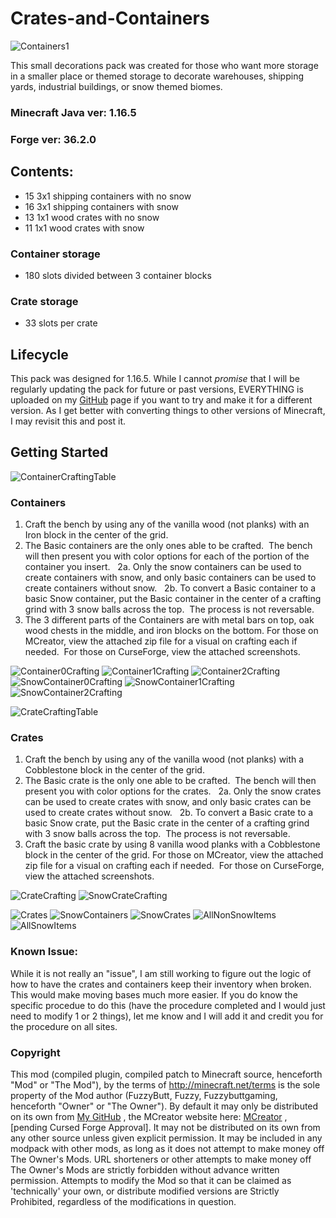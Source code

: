 # Crates-and-Containers

![Containers1](/Texture%20Ideas/Display/Containers1.png)

This small decorations pack was created for those who want more storage in a smaller place or themed storage to decorate warehouses, shipping yards, industrial buildings, or snow themed biomes.

### Minecraft Java ver: 1.16.5
### Forge ver: 36.2.0

## Contents:
* 15 3x1 shipping containers with no snow
* 16 3x1 shipping containers with snow
* 13 1x1 wood crates with no snow
* 11 1x1 wood crates with snow

### Container storage
* 180 slots divided between 3 container blocks

### Crate storage
* 33 slots per crate

## Lifecycle
This pack was designed for 1.16.5.  While I cannot *promise* that I will be regularly updating the pack for future or past versions,
EVERYTHING is uploaded on my [GitHub](https://github.com/ChrisCraddock/Crates-and-Containers) page if you want to try and make it for
a different version.  As I get better with converting things to other versions of Minecraft, I may revisit this and post it. 

## Getting Started

![ContainerCraftingTable](/CraftingGuide/Container_Crafting_Table.png)

### Containers
1. Craft the bench by using any of the vanilla wood (not planks) with an Iron block in the center of the grid.
2. The Basic containers are the only ones able to be crafted.  The bench will then present you with color options for each of the portion of the container you insert.
  2a. Only the snow containers can be used to create containers with snow, and only basic containers can be used to create containers without snow.
  2b. To convert a Basic container to a basic Snow container, put the Basic container in the center of a crafting grind with 3 snow balls across the top.  The process is not reversable.
3. The 3 different parts of the Containers are with metal bars on top, oak wood chests in the middle, and iron blocks on the bottom. For those on MCreator, view the attached zip file for a visual on crafting each if needed.  For those on CurseForge, view the attached screenshots. 

![Container0Crafting](/CraftingGuide/Container_0_Crafting.png) ![Container1Crafting](/CraftingGuide/Container_1_Crafting.png) ![Container2Crafting](/CraftingGuide/Container_2_Crafting.png)
![SnowContainer0Crafting](/CraftingGuide/Snow_Container_0_Crafting.png) ![SnowContainer1Crafting](/CraftingGuide/Snow_Container_1_Crafting.png) ![SnowContainer2Crafting](/CraftingGuide/Snow_Container_2_Crafting.png)


![CrateCraftingTable](/CraftingGuide/Crate_Crafting_Table.png)

### Crates
1. Craft the bench by using any of the vanilla wood (not planks) with a Cobblestone block in the center of the grid.
2. The Basic crate is the only one able to be crafted.  The bench will then present you with color options for the crates.
  2a. Only the snow crates can be used to create crates with snow, and only basic crates can be used to create crates without snow.
  2b. To convert a Basic crate to a basic Snow crate, put the Basic crate in the center of a crafting grind with 3 snow balls across the top.  The process is not reversable.
3. Craft the basic crate by using 8 vanilla wood planks with a Cobblestone block in the center of the grid. For those on MCreator, view the attached zip file for a visual on crafting each if needed.  For those on CurseForge, view the attached screenshots. 

![CrateCrafting](/CraftingGuide/Regular_Crate_Crafting.png) ![SnowCrateCrafting](/CraftingGuide/Snow_Regular_Crate_Crafting.png)


![Crates](/Texture%20Ideas/Display/Crates1.png)
![SnowContainers](/Texture%20Ideas/Display/SnowConatiners1.png)
![SnowCrates](/Texture%20Ideas/Display/SnowCrates1.png)
![AllNonSnowItems](/Texture%20Ideas/Display/AllNonSnowItems.png)
![AllSnowItems](/Texture%20Ideas/Display/AllSnowItems.png)


### Known Issue:
While it is not really an "issue", I am still working to figure out the logic of how to have the crates and containers keep their inventory when broken. 
This would make moving bases much more easier.  If you do know the specific procedue to do this (have the procedure completed and I would just need to modify 1 or 2 things),
let me know and I will add it and credit you for the procedure on all sites.


### Copyright

This mod (compiled plugin, compiled patch to Minecraft source, henceforth "Mod" or "The Mod"), by the terms of http://minecraft.net/terms is the sole property of the 
Mod author (FuzzyButt, Fuzzy, Fuzzybuttgaming, henceforth "Owner" or "The Owner"). By default it may only be distributed on its own from 
[My GitHub](https://github.com/ChrisCraddock/Crates-and-Containers) , the MCreator website here: [MCreator](https://mcreator.net/modification/80086/dc-decorations) , 
[pending Cursed Forge Approval]. It may not be distributed on its own from any other source unless given explicit permission. It may be included in any modpack with 
other mods, as long as it does not attempt to make money off The Owner's Mods. URL shorteners or other attempts to make money off The Owner's Mods are strictly 
forbidden without advance written permission. Attempts to modify the Mod so that it can be claimed as 'technically' your own, or distribute modified versions are 
Strictly Prohibited, regardless of the modifications in question.
